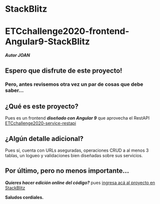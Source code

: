 # StackBlitz
# ETCchallenge2020-frontend-Angular9-StackBlitz

***Autor JOAN***

## Espero que disfrute de este proyecto!
### Pero, antes revisemos otra vez un par de cosas que debe saber...

## ¿Qué es este proyecto?
Pues es un frontend ***diseñado con Angular 9*** que aprovecha el RestAPI [ETCchallenge2020-service-restapi](https://github.com/ProfeJoan/ETCchallenge2020-service-restapi.git)

## ¿Algún detalle adicional?
Pues sí, cuenta con URLs aseguradas, operaciones CRUD a al menos 3 tablas, un logueo y validaciones bien diseñadas sobre sus servicios.

## Por último, pero no menos importante...
***Quieres hacer edición online del código?*** pues [ingresa acá al proyecto en StackBlitz](https://stackblitz.com/edit/angular-zp7p3r)

**Saludos cordiales.**
